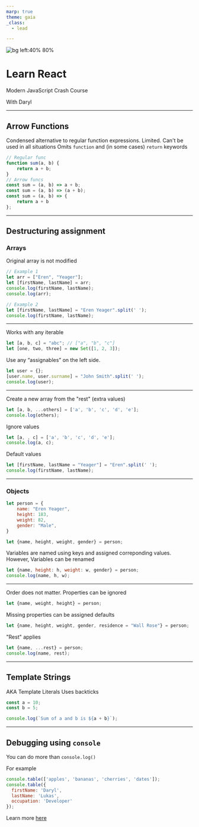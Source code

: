 ```yaml
---
marp: true
theme: gaia
_class: 
  - lead

---
```


![bg left:40% 80%](../../assets//dll-logo.png)

# Learn React

Modern JavaScript Crash Course

With Daryl

---

## Arrow Functions
Condensed alternative to regular function expressions.
Limited. Can't be used in all situations
Omits `function` and (in some cases) `return` keywords

```js
// Regular func
function sum(a, b) {
    return a + b;
}
// Arrow funcs
const sum = (a, b) => a + b;
const sum = (a, b) => (a + b);
const sum = (a, b) => {
    return a + b
};
```

---

## Destructuring assignment
### Arrays
Original array is not modified

```js
// Example 1
let arr = ["Eren", "Yeager"];
let [firstName, lastName] = arr;
console.log(firstName, lastName);
console.log(arr);

// Example 2
let [firstName, lastName] = "Eren Yeager".split(' ');
console.log(firstName, lastName);

```

---

Works with any iterable

```js
let [a, b, c] = "abc"; // ["a", "b", "c"]
let [one, two, three] = new Set([1, 2, 3]);
```

Use any “assignables” on the left side.

```js
let user = {};
[user.name, user.surname] = "John Smith".split(' ');
console.log(user);
```

---

Create a new array from the "rest" (extra values)

```js
let [a, b, ...others] = ['a', 'b', 'c', 'd', 'e'];
console.log(others);
```

Ignore values

```js
let [a, , c] = ['a', 'b', 'c', 'd', 'e'];
console.log(a, c);
```

Default values

```js
let [firstName, lastName = "Yeager"] = "Eren".split(' ');
console.log(firstName, lastName);
```

---

### Objects

```js
let person = {
    name: "Eren Yeager",
    height: 183,
    weight: 82,
    gender: "Male",
}

let {name, height, weight, gender} = person;
```
Variables are named using keys and assigned correponding values.
However, Variables can be renamed

```js
let {name, height: h, weight: w, gender} = person;
console.log(name, h, w);
```

---

Order does not matter. Properties can be ignored

```js
let {name, weight, height} = person;
```

Missing properties can be assigned defaults

```js
let {name, height, weight, gender, residence = "Wall Rose"} = person;
```

"Rest" applies

```js
let {name, ...rest} = person;
console.log(name, rest);
```

---

## Template Strings
AKA Template Literals 
Uses backticks

```js
const a = 10;
const b = 5;

console.log(`Sum of a and b is ${a + b}`);

```

---

## Debugging using `console`

You can do more than `console.log()`

For example

```js
console.table(['apples', 'bananas', 'cherries', 'dates']);
console.table({
  firstName: 'Daryl',
  lastName: 'Lukas',
  occupation: 'Developer'
});
```

Learn more [here](https://dev.to/daryllukas/you-can-do-more-than-just-console-log-598a)
